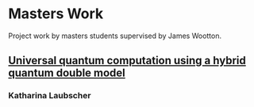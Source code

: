 # Masters Work
Project work by masters students supervised by James Wootton.

## [Universal quantum computation using a hybrid quantum double model](masters_work/blob/master/Laubscher_Universal_quantum_computation_using_a_hybrid_quantum_double_model.pdf)
### Katharina Laubscher


